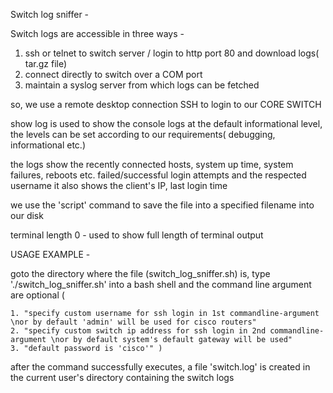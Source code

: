 Switch log sniffer -
 
Switch logs are accessible in three ways -
1. ssh or telnet to switch server / login to http port 80 and download logs( tar.gz file)
2. connect directly to switch over a COM port
3. maintain a syslog server from which logs can be fetched

so, we use a remote desktop connection SSH to login to our CORE SWITCH 

show log is used to show the console logs at the default informational level, the levels can be set according to our requirements( debugging, informational etc.)

the logs show the recently connected hosts, system up time, system failures, reboots etc. failed/successful login attempts and the respected username
it also shows the client's IP, last login time

we use the 'script' command to save the file into a specified filename into our disk

terminal length 0 - used to show full length of terminal output

USAGE EXAMPLE - 

goto the directory where the file (switch_log_sniffer.sh) is,
type './switch_log_sniffer.sh' into a bash shell and the command line argument are optional (

	1. "specify custom username for ssh login in 1st commandline-argument \nor by default 'admin' will be used for cisco routers"
	2. "specify custom switch ip address for ssh login in 2nd commandline-argument \nor by default system's default gateway will be used"
	3. "default password is 'cisco'" )

after the command successfully executes, a file 'switch.log' is created in the current user's directory containing the switch logs